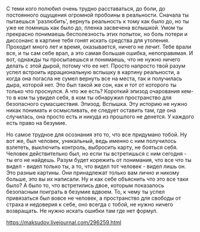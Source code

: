 С теми кого полюбил очень трудно расставаться, до боли, до постоянного ощущения огромной пробоины в реальности. Сначала ты пытаешься 'разлюбить', вернуть реальность к тому как было до, но ты уже не помнишь как было до, пленка засвечена вспышкой. Умом ты прекрасно понимаешь бесполезность этих попыток, но боль потери и диссонанс в картине тебя гонят искать средства для утоления. Проходит много лет и время, оказывается, ничего не лечит. Тебе врали все, и ты сам себе врал, а это самая большая ошибка, непоправимая. И вот, однажды ты просыпаешься и понимаешь, что не нужно ничего делать с этой дырой, потому что ее нет. Просто напросто твой разум успел встроить иррациональную вспышку в картину реальности, а когда она погасла не сумел вернуть все на места, так и получилась дыра, которой нет. Это был такой же сон, как и тот от которого ты только что проснулся. А что же есть? Короткий эпизод очарования кем-то в ком ты увидел себя, в ком ты обнаружил пространство для безопасного сумасшествия. Эпизод. Вспышка. Эту историю не нужно никак понимать и осмысливать, ее следует оставить там, где она случилась, она просто есть и никуда из прошлого не денется. У каждого есть право на безумие.

Но самое трудное для осознания это то, что все придумано тобой. Ну вот же, был человек, уникальный, ведь именно с ним получилось взлететь, выключить контроль, выбросить карту, не бояться себя. Человек действительно был, но если ты встретишься с ним сегодня - ты его не найдешь. Разум будет корежить от понимания, что все что ты видел - видел только ты, а то, что видел тот человек - видел лишь он. Это разные картины. Они принадлежат только вам лично и никому больше, это вы их написали. Ну и как себе объяснить что это все таки было? А было то, что встретились двое, которым показалось безопасным поиграть в безумие вдвоем. То, к чему ты успел привязаться был вовсе не человек, а пространство для свободы от страха и недоверия к себе, оно всегда с тобой, не нужно ничего возвращать. Не нужно искать ошибки там где нет формул.

https://maksudov.livejournal.com/296259.html